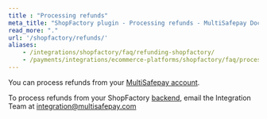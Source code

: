 ```yaml
---
title : "Processing refunds"
meta_title: "ShopFactory plugin - Processing refunds - MultiSafepay Docs"
read_more: "."
url: '/shopfactory/refunds/'
aliases: 
    - /integrations/shopfactory/faq/refunding-shopfactory/
    - /payments/integrations/ecommerce-platforms/shopfactory/faq/processing-refunds/
---
```


You can process refunds from your [MultiSafepay account](https://merchant.multisafepay.com). 

To process refunds from your ShopFactory [backend](/glossaries/multisafepay-glossary/#backend), email the Integration Team at <integration@multisafepay.com>

